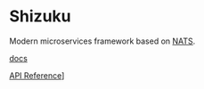 # Shizuku

Modern microservices framework based on [NATS](https://nats.io).

[docs](https://shizuku.netaneko.com)

[API Reference](https://docs.rs/shizuku/latest/shizuku/)]